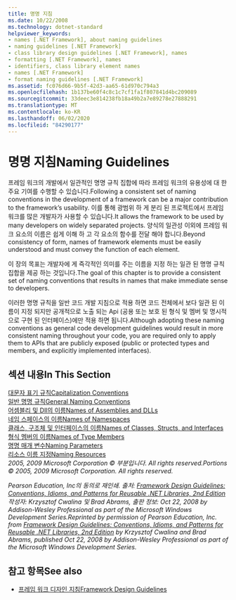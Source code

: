 ```yaml
---
title: 명명 지침
ms.date: 10/22/2008
ms.technology: dotnet-standard
helpviewer_keywords:
- names [.NET Framework], about naming guidelines
- naming guidelines [.NET Framework]
- class library design guidelines [.NET Framework], names
- formatting [.NET Framework], names
- identifiers, class library element names
- names [.NET Framework]
- format naming guidelines [.NET Framework]
ms.assetid: fc076d66-9b5f-42d3-aa65-61d970c794a3
ms.openlocfilehash: 1b137be60f4c8c1c7cf1fa1f807841d4bc209089
ms.sourcegitcommit: 33deec3e814238fb18a49b2a7e89278e27888291
ms.translationtype: MT
ms.contentlocale: ko-KR
ms.lasthandoff: 06/02/2020
ms.locfileid: "84290177"
---
```

# <a name="naming-guidelines"></a><span data-ttu-id="1caa1-102">명명 지침</span><span class="sxs-lookup"><span data-stu-id="1caa1-102">Naming Guidelines</span></span>
<span data-ttu-id="1caa1-103">프레임 워크의 개발에서 일관적인 명명 규칙 집합에 따라 프레임 워크의 유용성에 대 한 주요 기여를 수행할 수 있습니다.</span><span class="sxs-lookup"><span data-stu-id="1caa1-103">Following a consistent set of naming conventions in the development of a framework can be a major contribution to the framework’s usability.</span></span> <span data-ttu-id="1caa1-104">이를 통해 광범위 하 게 분리 된 프로젝트에서 프레임 워크를 많은 개발자가 사용할 수 있습니다.</span><span class="sxs-lookup"><span data-stu-id="1caa1-104">It allows the framework to be used by many developers on widely separated projects.</span></span> <span data-ttu-id="1caa1-105">양식의 일관성 이외에 프레임 워크 요소의 이름은 쉽게 이해 하 고 각 요소의 함수를 전달 해야 합니다.</span><span class="sxs-lookup"><span data-stu-id="1caa1-105">Beyond consistency of form, names of framework elements must be easily understood and must convey the function of each element.</span></span>  
  
 <span data-ttu-id="1caa1-106">이 장의 목표는 개발자에 게 즉각적인 의미를 주는 이름을 지정 하는 일관 된 명명 규칙 집합을 제공 하는 것입니다.</span><span class="sxs-lookup"><span data-stu-id="1caa1-106">The goal of this chapter is to provide a consistent set of naming conventions that results in names that make immediate sense to developers.</span></span>  
  
 <span data-ttu-id="1caa1-107">이러한 명명 규칙을 일반 코드 개발 지침으로 적용 하면 코드 전체에서 보다 일관 된 이름이 지정 되지만 공개적으로 노출 되는 Api (공용 또는 보호 된 형식 및 멤버 및 명시적으로 구현 된 인터페이스)에만 적용 하면 됩니다.</span><span class="sxs-lookup"><span data-stu-id="1caa1-107">Although adopting these naming conventions as general code development guidelines would result in more consistent naming throughout your code, you are required only to apply them to APIs that are publicly exposed (public or protected types and members, and explicitly implemented interfaces).</span></span>  
  
## <a name="in-this-section"></a><span data-ttu-id="1caa1-108">섹션 내용</span><span class="sxs-lookup"><span data-stu-id="1caa1-108">In This Section</span></span>  
 [<span data-ttu-id="1caa1-109">대문자 표기 규칙</span><span class="sxs-lookup"><span data-stu-id="1caa1-109">Capitalization Conventions</span></span>](capitalization-conventions.md)  
 [<span data-ttu-id="1caa1-110">일반 명명 규칙</span><span class="sxs-lookup"><span data-stu-id="1caa1-110">General Naming Conventions</span></span>](general-naming-conventions.md)  
 [<span data-ttu-id="1caa1-111">어셈블리 및 Dll의 이름</span><span class="sxs-lookup"><span data-stu-id="1caa1-111">Names of Assemblies and DLLs</span></span>](names-of-assemblies-and-dlls.md)  
 [<span data-ttu-id="1caa1-112">네임 스페이스의 이름</span><span class="sxs-lookup"><span data-stu-id="1caa1-112">Names of Namespaces</span></span>](names-of-namespaces.md)  
 [<span data-ttu-id="1caa1-113">클래스, 구조체 및 인터페이스의 이름</span><span class="sxs-lookup"><span data-stu-id="1caa1-113">Names of Classes, Structs, and Interfaces</span></span>](names-of-classes-structs-and-interfaces.md)  
 [<span data-ttu-id="1caa1-114">형식 멤버의 이름</span><span class="sxs-lookup"><span data-stu-id="1caa1-114">Names of Type Members</span></span>](names-of-type-members.md)  
 [<span data-ttu-id="1caa1-115">명명 매개 변수</span><span class="sxs-lookup"><span data-stu-id="1caa1-115">Naming Parameters</span></span>](naming-parameters.md)  
 [<span data-ttu-id="1caa1-116">리소스 이름 지정</span><span class="sxs-lookup"><span data-stu-id="1caa1-116">Naming Resources</span></span>](naming-resources.md)  
 <span data-ttu-id="1caa1-117">*2005, 2009 Microsoft Corporation © 부분입니다. All rights reserved.*</span><span class="sxs-lookup"><span data-stu-id="1caa1-117">*Portions © 2005, 2009 Microsoft Corporation. All rights reserved.*</span></span>  
  
 <span data-ttu-id="1caa1-118">*Pearson Education, Inc의 동의로 재인쇄. 출처: [Framework Design Guidelines: Conventions, Idioms, and Patterns for Reusable .NET Libraries, 2nd Edition](https://www.informit.com/store/framework-design-guidelines-conventions-idioms-and-9780321545619) 작성자: Krzysztof Cwalina 및 Brad Abrams, 출판 정보: Oct 22, 2008 by Addison-Wesley Professional as part of the Microsoft Windows Development Series.*</span><span class="sxs-lookup"><span data-stu-id="1caa1-118">*Reprinted by permission of Pearson Education, Inc. from [Framework Design Guidelines: Conventions, Idioms, and Patterns for Reusable .NET Libraries, 2nd Edition](https://www.informit.com/store/framework-design-guidelines-conventions-idioms-and-9780321545619) by Krzysztof Cwalina and Brad Abrams, published Oct 22, 2008 by Addison-Wesley Professional as part of the Microsoft Windows Development Series.*</span></span>  
  
## <a name="see-also"></a><span data-ttu-id="1caa1-119">참고 항목</span><span class="sxs-lookup"><span data-stu-id="1caa1-119">See also</span></span>

- [<span data-ttu-id="1caa1-120">프레임 워크 디자인 지침</span><span class="sxs-lookup"><span data-stu-id="1caa1-120">Framework Design Guidelines</span></span>](index.md)
